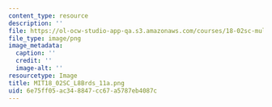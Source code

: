 ```yaml
---
content_type: resource
description: ''
file: https://ol-ocw-studio-app-qa.s3.amazonaws.com/courses/18-02sc-multivariable-calculus-fall-2010/6e75ff05ac348847cc67a5787eb4087c_MIT18_02SC_L8Brds_11a.png
file_type: image/png
image_metadata:
  caption: ''
  credit: ''
  image-alt: ''
resourcetype: Image
title: MIT18_02SC_L8Brds_11a.png
uid: 6e75ff05-ac34-8847-cc67-a5787eb4087c
---
```

